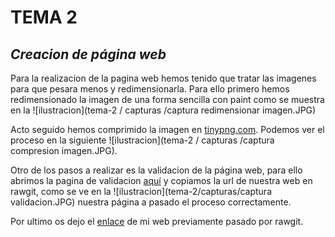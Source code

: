 # TEMA 2
## ___Creacion de página web___

Para la realizacion de la pagina web hemos tenido que tratar las imagenes para que pesara menos y redimensionarla. Para ello primero hemos redimensionado la imagen de una forma sencilla con paint como se muestra en la ![ilustracion](tema-2 / capturas /captura redimensionar imagen.JPG)

Acto seguido hemos comprimido la imagen en [tinypng.com](https://tinypng.com/). Podemos ver el proceso en la siguiente ![ilustracion](tema-2 / capturas /captura compresion imagen.JPG).

Otro de los pasos a realizar es la validacion de la página web, para ello abrimos la pagina de validacion [aquí](https://validator.w3.org/) y copiamos la url de nuestra web en rawgit, como se ve en la ![ilustracion](tema-2/capturas/captura validacion.JPG) nuestra página a pasado el proceso correctamente.

Por ultimo os dejo el [enlace](https://rawgit.com/pape85/tema-2/master/index.html) de mi web previamente pasado por rawgit.


